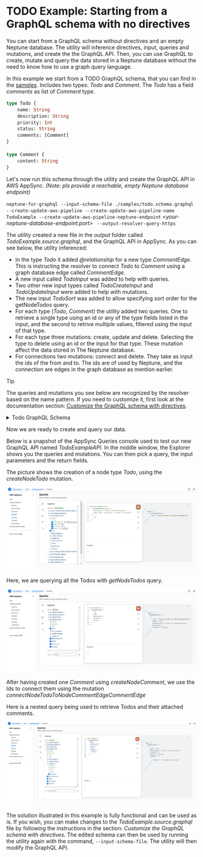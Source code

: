 # TODO Example: Starting from a GraphQL schema with no directives
You can start from a GraphQL schema without directives and an empty Neptune database. The utility will inference directives, input, queries and mutations, and create the the GraphQL API. Then, you can use GraphQL to create, mutate and query the data stored in a Neptune database without the need to know how to use a graph query language. 

In this example we start from a TODO GraphQL schema, that you can find in the [samples](https://github.com/aws/amazon-neptune-for-graphql/blob/main/samples/todo.schema.graphql). Includes two types: *Todo* and *Comment*. The *Todo* has a field *comments* as list of *Comment* type.

```graphql
type Todo {    
    name: String
    description: String
    priority: Int
    status: String
    comments: [Comment]
}

type Comment {        
    content: String
}
```

Let's now run this schema through the utility and create the GraphQL API in AWS AppSync. *(Note: pls provide a reachable, empty Neptune database endpoint)*

`neptune-for-graphql --input-schema-file ./samples/todo.schema.graphql --create-update-aws-pipeline --create-update-aws-pipeline-name TodoExample --create-update-aws-pipeline-neptune-endpoint` <*your-neptune-database-endpoint:port*> ` --output-resolver-query-https`

The utility created a new file in the *output* folder called *TodoExample.source.graphql*, and the GraphQL API in AppSync. As you can see below, the utility inferenced:

- In the type *Todo* it added *@relationship* for a new type *CommentEdge*. This is instructing the resolver to connect *Todo* to *Comment* using a graph database edge called *CommentEdge*.
- A new input called *TodoInput* was added to help with queries.
- Two other new input types called *TodoCreateInput* and *TodoUpdateInput* were added to help with mutations.
- The new input *TodoSort* was added to allow specifying sort order for the getNodeTodos query.
- For each type (*Todo*, *Comment*) the utility added two queries. One to retrieve a single type using an id or any of the type fields listed in the input, and the second to retrive multiple values, filtered using the input of that type.
- For each type three mutations: create, update and delete. Selecting the type to delete using an id or the input for that type. These mutation affect the data stored in The Neptune database.
- For connections two mutations: connect and delete. They take as input the ids of the from and to. The ids are of used by Neptune, and the connection are edges in the graph database as mention earlier.

> [!TIP]
> The queries and mutations you see below are recognized by the resolver based on the name pattern. If you need to customize it, first look at the documentation section: [Customize the GraphQL schema with directives](https://github.com/aws/amazon-neptune-for-graphql/blob/main/README.md/#customize-the-graphql-schema-with-directives).

<details>

<summary>Todo GraphQL Schema</summary>

```graphql
enum SortingDirection {
    ASC
    DESC
}

type Todo {
    _id: ID! @id
    name: String
    description: String
    priority: Int
    status: String
    comments(filter: CommentInput, options: Options, sort: [CommentSort!]): [Comment] @relationship(type: "CommentEdge", direction: OUT)
    bestComment: Comment @relationship(type: "CommentEdge", direction: OUT)
    commentEdge: CommentEdge
}

type Comment {
    _id: ID! @id
    content: String
}

input TodoInput {
    _id: ID @id
    name: StringScalarFilters
    description: StringScalarFilters
    priority: Int
    status: StringScalarFilters
}

input TodoCreateInput {
    _id: ID @id
    name: String
    description: String
    priority: Int
    status: String
}

input TodoUpdateInput {
    _id: ID! @id
    name: String
    description: String
    priority: Int
    status: String
}

input TodoSort {
    _id: SortingDirection
    name: SortingDirection
    description: SortingDirection
    priority: SortingDirection
    status: SortingDirection
}

type CommentEdge {
    _id: ID! @id
}

input CommentInput {
    _id: ID @id
    content: StringScalarFilters
}

input CommentCreateInput {
    _id: ID @id
    content: String
}

input CommentUpdateInput {
    _id: ID! @id
    content: String
}

input CommentSort {
    _id: SortingDirection
    content: SortingDirection
}

input Options {
    limit: Int
}

input StringScalarFilters {
    eq: String
    contains: String
    endsWith: String
    startsWith: String
}

type Query {
    getNodeTodo(filter: TodoInput): Todo
    getNodeTodos(filter: TodoInput, options: Options, sort: [TodoSort!]): [Todo]
    getNodeComment(filter: CommentInput): Comment
    getNodeComments(filter: CommentInput, options: Options, sort: [CommentSort!]): [Comment]
}

type Mutation {
    createNodeTodo(input: TodoCreateInput!): Todo
    updateNodeTodo(input: TodoUpdateInput!): Todo
    deleteNodeTodo(_id: ID!): Boolean
    connectNodeTodoToNodeCommentEdgeCommentEdge(from_id: ID!, to_id: ID!): CommentEdge
    deleteEdgeCommentEdgeFromTodoToComment(from_id: ID!, to_id: ID!): Boolean
    createNodeComment(input: CommentInput!): Comment
    updateNodeComment(input: CommentInput!): Comment
    deleteNodeComment(_id: ID!): Boolean
}

schema {
  query: Query
  mutation: Mutation
}
```
</details>

Now we are ready to create and query our data. 

Below is a snapshot of the AppSync Queries console used to test our new GraphQL API named *TodoExampleAPI*.
In the middle window, the Explorer shows you the queries and mutations. You can then pick a query, the input parameters and the return fields. 

The picture shows the creation of a node type *Todo*, using the *createNodeTodo* mutation.

![Create](https://github.com/aws/amazon-neptune-for-graphql/blob/main/doc/images/todoCreate.png)

Here, we are querying all the Todos with *getNodeTodos* query.

![Query](https://github.com/aws/amazon-neptune-for-graphql/blob/main/doc/images/todoGetTodos.png)

After having created one *Comment* using *createNodeComment*, we use the Ids to connect them using the mutation *connectNodeTodoToNodeCommentEdgeCommentEdge*

Here is a nested query being used to retrieve Todos and their attached comments.

![Query](https://github.com/aws/amazon-neptune-for-graphql/blob/main/doc/images/todoNestedQuery.png)

The solution illustrated in this example is fully functional and can be used as is. If you wish, you can make changes to the *TodoExample.source.graphql* file by following the instructions in the section: *Customize the GraphQL schema with directives*. The edited schema can then be used by running the utility again with the command, `--input-schema-file`. The utility will then modify the GraphQL API.
